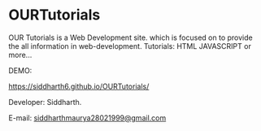 # OURTutorials
OUR Tutorials is a Web Development site. which is focused on to provide the all information in web-development.
Tutorials:
HTML
JAVASCRIPT
or more...

DEMO:


https://siddharth6.github.io/OURTutorials/





Developer: Siddharth.



E-mail: siddharthmaurya28021999@gmail.com
